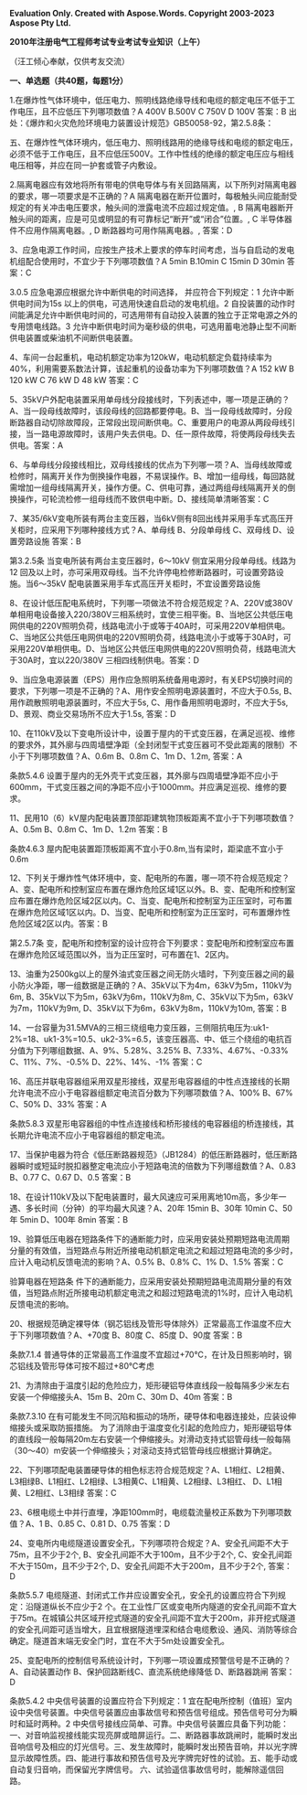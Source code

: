 ﻿**Evaluation Only. Created with Aspose.Words. Copyright 2003-2023 Aspose Pty Ltd.**

**2010年注册电气工程师考试专业考试专业知识（上午）**

（汪工倾心奉献，仅供考友交流）

**一、单选题（共40题，每题1分）**

1\.在爆炸性气体环境中，低压电力、照明线路绝缘导线和电缆的额定电压不低于工作电压，且不应低压下列哪项数值？A   400V     B.500V    C   750V    D   100V 答案：B 出处：《爆炸和火灾危险环境电力装置设计规范》GB50058-92，第2.5.8条：

五、在爆炸性气体环境内，低压电力、照明线路用的绝缘导线和电缆的额定电压，必须不低于工作电压，且不应低压500V。工作中性线的绝缘的额定电压应与相线电压相等，并应在同一护套或管子内敷设。

2\.隔离电器应有效地将所有带电的供电导体与有关回路隔离，以下所列对隔离电器的要求，哪一项要求是不正确的？A  隔离电器在断开位置时，每极触头间应能耐受规定的有关冲击电压要求，触头间的泄露电流不应超过规定值。, B  隔离电器断开触头间的距离，应是可见或明显的有可靠标记“断开”或“闭合”位置。, C  半导体器件不应用作隔离电器。, D  断路器均可用作隔离电器。, 答案：D

3、应急电源工作时间，应按生产技术上要求的停车时间考虑，当与自启动的发电机组配合使用时，不宜少于下列哪项数值？A   5min       B.10min   C  15min  D   30min 答案：C


3\.0.5 应急电源应根据允许中断供电的时间选择， 并应符合下列规定：1 允许中断供电时间为15s 以上的供电，可选用快速自启动的发电机组。2 自投装置的动作时间能满足允许中断供电时间的，可选用带有自动投入装置的独立于正常电源之外的专用馈电线路。3 允许中断供电时间为毫秒级的供电，可选用蓄电池静止型不间断供电装置或柴油机不间断供电装置。

4、车间一台起重机，电动机额定功率为120kW，电动机额定负载持续率为40%，利用需要系数法计算，该起重机的设备功率为下列哪项数值？A  152 kW    B  120 kW   C  76 kW    D    48 kW  答案：C

5、35kV户外配电装置采用单母线分段接线时，下列表述中，哪一项是正确的？A、当一段母线故障时，该段母线的回路都要停电。B、当一段母线故障时，分段断路器自动切除故障段，正常段出现间断供电。C、重要用户的电源从两段母线引接，当一路电源故障时，该用户失去供电。D、任一原件故障，将使两段母线失去供电。答案：A

6、与单母线分段接线相比，双母线接线的优点为下列哪一项？A、当母线故障或检修时，隔离开关作为倒换操作电器，不易误操作。B、增加一组母线，每回路就需增加一组母线隔离开关，操作方便。C、供电可靠，通过两组母线隔离开关的倒换操作，可轮流检修一组母线而不致供电中断。D、接线简单清晰答案：C

7、某35/6kV变电所装有两台主变压器，当6kV侧有8回出线并采用手车式高压开关柜时，应采用下列哪种接线方式？A、单母线   B、分段单母线   C、双母线     D、设置旁路设施 答案：B

第3.2.5条 当变电所装有两台主变压器时，6～10kV 侧宜采用分段单母线。线路为12 回及以上时，亦可采用双母线。当不允许停电检修断路器时，可设置旁路设施。当6～35kV 配电装置采用手车式高压开关柜时，不宜设置旁路设施

8、在设计低压配电系统时，下列哪一项做法不符合规范规定？A、220V或380V单相用电设备接入220/380V三相系统时，宜使三相平衡。B、当地区公共低压电网供电的220V照明负荷，线路电流小于或等于40A时，可采用220V单相供电。C、当地区公共低压电网供电的220V照明负荷，线路电流小于或等于30A时，可采用220V单相供电。D、当地区公共低压电网供电的220V照明负荷，线路电流大于30A时，宜以220/380V 三相四线制供电。答案：D

9、当应急电源装置（EPS）用作应急照明系统备用电源时，有关EPS切换时间的要求，下列哪一项是不正确的？A、用作安全照明电源装置时，不应大于0.5s, B、用作疏散照明电源装置时，不应大于5s, C、用作备用照明电源时，不应大于5s, D、景观、商业交易场所不应大于1.5s, 答案：D

10、在110kV及以下变电所设计中，设置于屋内的干式变压器，在满足巡视、维修的要求外，其外廓与四周墙壁净距（全封闭型干式变压器可不受此距离的限制）不小于下列哪项数值？A、0.6m    B、0.8m    C、1m     D、1.2m, 答案：A

条款5.4.6  设置于屋内的无外壳干式变压器，其外廓与四周墙壁净距不应小于600mm，干式变压器之间的净距不应小于1000mm。并应满足巡视、维修的要求。

11、民用10（6）kV屋内配电装置顶部距建筑物顶板距离不宜小于下列哪项数值？A、0.5m    B、0.8m    C、1m     D、1.2m 答案：B

条款4.6.3 屋内配电装置距顶板距离不宜小于0.8m,当有梁时，距梁底不宜小于0.6m

12、下列关于爆炸性气体环境中，变、配电所的布置，哪一项不符合规范规定？                     A、变、配电所和控制室应布置在爆炸危险区域1区以外。B、变、配电所和控制室应布置在爆炸危险区域2区以内。C、当变、配电所和控制室为正压室时，可布置在爆炸危险区域1区以内。D、当变、配电所和控制室为正压室时，可布置爆炸性危险区域2区以内。答案：B

第2.5.7条 变，配电所和控制室的设计应符合下列要求：变配电所和控制室应布置在爆炸危险区域范围以外，当为正压室时，可布置在1、2区内。

13、油重为2500kg以上的屋外油式变压器之间无防火墙时，下列变压器之间的最小防火净距，哪一组数据是正确的？A、35kV以下为4m，63kV为5m，110kV为6m, B、35kV以下为5m，63kV为6m，110kV为8m, C、35kV以下为5m，63kV为7m，110kV为9m, D、35kV以下为6m，63kV为8m，110kV为10m, 答案：B

14、一台容量为31.5MVA的三相三绕组电力变压器，三侧阻抗电压为:uk1-2%=18、uk1-3%=10.5、uk2-3%=6.5，该变压器高、中、低三个绕组的电抗百分值为下列哪组数据、A、9%、5.28%、3.25%    B、7.33%、4.67%、-0.33% C、11%、7%、-0.5%      D、22%、14%、-1% 答案：C

16、高压并联电容器组采用双星形接线，双星形电容器组的中性点连接线的长期允许电流不应小于电容器组额定电流百分数为下列哪项数值？A、100%    B、67%     C、50%   D、33% 答案：A

条款5.8.3 双星形电容器组的中性点连接线和桥形接线的电容器组的桥连接线，其长期允许电流不应小于电容器组的额定电流。

17、当保护电器为符合《低压断路器规范》（JB1284）的低压断路器时，低压断路器瞬时或短延时脱扣器整定电流应小于短路电流的倍数为下列哪组数值？A、0.83    B、0.77     C、0.67   D、0.5 答案：B

18、在设计110kV及以下配电装置时，最大风速应可采用离地10m高，多少年一遇、多长时间（分钟）的平均最大风速？A、20年  15min  B、30年 10min   C、50年 5min  D、100年  8min 答案：B

19、验算低压电器在短路条件下的通断能力时，应采用安装处预期短路电流周期分量的有效值，当短路点与附近所接电动机额定电流之和超过短路电流的多少时，应计入电动机反馈电流的影响？A、0.5%    B、0.8%     C、1%   D、1.5% 答案：C

验算电器在短路条 件下的通断能力，应采用安装处预期短路电流周期分量的有效值，当短路点附近所接电动机额定电流之和超过短路电流的1%时，应计入电动机反馈电流的影响。

20、根据规范确定裸导体（钢芯铝线及管形导体除外）正常最高工作温度不应大于下列哪项数值？A、+70度     B、80度     C、85度   D、90度 答案：B

条款7.1.4 普通导体的正常最高工作温度不宜超过+70℃，在计及日照影响时，钢芯铝线及管形导体可按不超过+80℃考虑

21、为清除由于温度引起的危险应力，矩形硬铝导体直线段一般每隔多少米左右安装一个伸缩接头A、15m     B、20m    C、30m   D、40m 答案：B

条款7.3.10 在有可能发生不同沉陷和振动的场所，硬导体和电器连接处，应装设伸缩接头或采取防振措施。 为了消除由于温度变化引起的危险应力，矩形硬铝导体的直线段一般每隔20m左右安装一个伸缩接头。对滑动支持式铝管母线一般每隔（30～40）m安装一个伸缩接头；对滚动支持式铝管母线应根据计算确定。 

22、下列哪项配电装置硬导体的相色标志符合规范规定？A、L1相红、L2相黄、L3相绿B、L1相红、L2相绿、L3相黄C、L1相黄、L2相绿、L3相红、  D、L1相黄、L2相红、L3相绿 答案：C

23、6根电缆土中并行直埋，净距100mm时，电缆载流量校正系数为下列哪项数值？A、1     B、0.85   C、0.81   D、0.75 答案：D

24、变电所内电缆隧道设置安全孔，下列哪项符合规定？A、安全孔间距不大于75m，且不少于2个, B、安全孔间距不大于100m，且不少于2个, C、安全孔间距不大于150m，且不少于2个, D、安全孔间距不大于200m，且不少于2个, 答案：D

条款5.5.7 电缆隧道、封闭式工作井应设置安全孔，安全孔的设置应符合下列规定：沿隧道纵长不应少于2 个。在工业性厂区或变电所内隧道的安全孔间距不宜大于75m。在城镇公共区域开挖式隧道的安全孔间距不宜大于200m，非开挖式隧道的安全孔间距可适当增大，且宜根据隧道埋深和结合电缆敷设、通风、消防等综合确定。隧道首末端无安全门时，宜在不大于5m处设置安全孔。

25、变配电所的控制信号系统设计时，下列哪一项设置成预警信号是不正确的？A、自动装置动作            B、保护回路断线C、直流系统绝缘降低        D、断路器跳闸 答案：D


条款5.4.2 中央信号装置的设置应符合下列规定：1 宜在配电所控制（值班）室内设中央信号装置。中央信号装置应由事故信号和预告信号组成。预告信号可分为瞬时和延时两种。2 中央信号接线应简单、可靠。中央信号装置应具备下列功能：一、对音响监视接线能实现亮屏或暗屏运行。二、断路器事故跳闸时，能瞬时发出音响信号及相应的灯光信号。三、发生故障时，能瞬时发出预告音响，并以光字牌显示故障性质。四、能进行事故和预告信号及光字牌完好性的试验。五、能手动或自动复归音响，而保留光字牌信号。 六、试验遥信事故信号时，能解除遥信回路。
